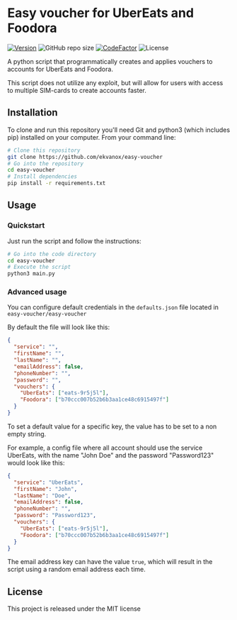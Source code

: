 # Easy voucher for UberEats and Foodora

[![Version](https://img.shields.io/github/v/release/ekvanox/easy-voucher)](https://img.shields.io/github/v/release/ekvanox/easy-voucher)
![GitHub repo size](https://img.shields.io/github/repo-size/ekvanox/easy-voucher)
[![CodeFactor](https://www.codefactor.io/repository/github/ekvanox/easy-voucher/badge)](https://www.codefactor.io/repository/github/ekvanox/easy-voucher)
![License](https://img.shields.io/github/license/ekvanox/easy-voucher)

A python script that programmatically creates and applies vouchers to accounts for UberEats and Foodora.

This script does not utilize any exploit, but will allow for users with access to multiple SIM-cards to create accounts faster.

## Installation

To clone and run this repository you'll need Git and python3 (which includes pip) installed on your computer. From your command line:

```bash
# Clone this repository
git clone https://github.com/ekvanox/easy-voucher
# Go into the repository
cd easy-voucher
# Install dependencies
pip install -r requirements.txt
```

## Usage

### Quickstart

Just run the script and follow the instructions:

```bash
# Go into the code directory
cd easy-voucher
# Execute the script
python3 main.py
```

### Advanced usage

You can configure default credentials in the `defaults.json` file located in `easy-voucher/easy-voucher`

By default the file will look like this:
```json
{
  "service": "",
  "firstName": "",
  "lastName": "",
  "emailAddress": false,
  "phoneNumber": "",
  "password": "",
  "vouchers": {
    "UberEats": ["eats-9r5j5l"],
    "Foodora": ["b70ccc007b52b6b3aa1ce48c6915497f"]
  }
}
```

To set a default value for a specific key, the value has to be set to a non empty string.

For example, a config file where all account should use the service UberEats, with the name "John Doe" and the password "Password123" would look like this:
```json
{
  "service": "UberEats",
  "firstName": "John",
  "lastName": "Doe",
  "emailAddress": false,
  "phoneNumber": "",
  "password": "Password123",
  "vouchers": {
    "UberEats": ["eats-9r5j5l"],
    "Foodora": ["b70ccc007b52b6b3aa1ce48c6915497f"]
  }
}
```

The email address key can have the value ```true```, which will result in the script using a random email address each time.


## License

This project is released under the MIT license
